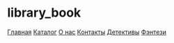 # library_book
<a href="web-design.html">Главная</a>
    <a href="catalog.html">Каталог</a>
    <a href="about.html">О нас</a>
    <a href="contact.html">Контакты</a>
    <a href="detectiv.html">Детективы</a>
    <a href="fentesy.html">Фэнтези</a>
